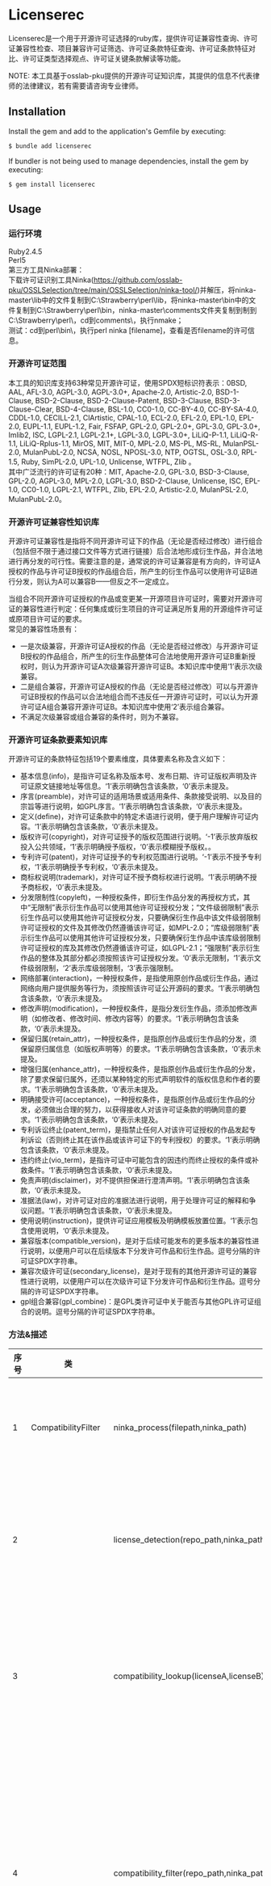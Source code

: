# Licenserec

Licenserec是一个用于开源许可证选择的ruby库，提供许可证兼容性查询、许可证兼容性检查、项目兼容许可证筛选、许可证条款特征查询、许可证条款特征对比、许可证类型选择观点、许可证关键条款解读等功能。

NOTE: 本工具基于osslab-pku提供的开源许可证知识库，其提供的信息不代表律师的法律建议，若有需要请咨询专业律师。

## Installation

Install the gem and add to the application's Gemfile by executing:

    $ bundle add licenserec

If bundler is not being used to manage dependencies, install the gem by executing:

    $ gem install licenserec

## Usage
### 运行环境
Ruby2.4.5   
Perl5   
第三方工具Ninka部署：   
下载许可证识别工具Ninka(https://github.com/osslab-pku/OSSLSelection/tree/main/OSSLSelection/ninka-tool/)并解压，将ninka-master\lib中的文件复制到C:\Strawberry\perl\lib，将ninka-master\bin中的文件复制到C:\Strawberry\perl\bin，ninka-master\comments文件夹复制到制到C:\Strawberry\perl\，cd到comments\，执行nmake；   
测试：cd到perl\bin\，执行perl ninka [filename]，查看是否filename的许可信息。

### 开源许可证范围
本工具的知识库支持63种常见开源许可证，使用SPDX短标识符表示：0BSD, AAL, AFL-3.0, AGPL-3.0, AGPL-3.0+, Apache-2.0, Artistic-2.0, BSD-1-Clause, BSD-2-Clause, BSD-2-Clause-Patent, BSD-3-Clause, BSD-3-Clause-Clear, BSD-4-Clause, BSL-1.0, CC0-1.0, CC-BY-4.0, CC-BY-SA-4.0, CDDL-1.0, CECILL-2.1, ClArtistic, CPAL-1.0, ECL-2.0, EFL-2.0, EPL-1.0, EPL-2.0, EUPL-1.1, EUPL-1.2, Fair, FSFAP, GPL-2.0, GPL-2.0+, GPL-3.0, GPL-3.0+, Imlib2, ISC, LGPL-2.1, LGPL-2.1+, LGPL-3.0, LGPL-3.0+, LiLiQ-P-1.1, LiLiQ-R-1.1, LiLiQ-Rplus-1.1, MirOS, MIT, MIT-0, MPL-2.0, MS-PL, MS-RL, MulanPSL-2.0, MulanPubL-2.0, NCSA, NOSL, NPOSL-3.0, NTP, OGTSL, OSL-3.0, RPL-1.5, Ruby, SimPL-2.0, UPL-1.0, Unlicense, WTFPL, Zlib
。  
其中广泛流行的许可证有20种：MIT, Apache-2.0, GPL-3.0, BSD-3-Clause, GPL-2.0, AGPL-3.0, MPL-2.0, LGPL-3.0, BSD-2-Clause, Unlicense, ISC, EPL-1.0, CC0-1.0, LGPL-2.1, WTFPL, Zlib, EPL-2.0, Artistic-2.0, MulanPSL-2.0, MulanPubL-2.0。  

### 开源许可证兼容性知识库
开源许可证兼容性是指将不同开源许可证下的作品（无论是否经过修改）进行组合（包括但不限于通过接口文件等方式进行链接）后合法地形成衍生作品，并合法地进行再分发的可行性。需要注意的是，通常说的许可证兼容是有方向的，许可证A授权的作品与许可证B授权的作品组合后，所产生的衍生作品可以使用许可证B进行分发，则认为A可以兼容B——但反之不一定成立。

当组合不同开源许可证授权的作品或变更某一开源项目许可证时，需要对开源许可证的兼容性进行判定：任何集成或衍生项目的许可证满足所复用的开源组件许可证或原项目许可证的要求。    
常见的兼容性场景有：
- 一是次级兼容，开源许可证A授权的作品（无论是否经过修改）与开源许可证B授权的作品组合，所产生的衍生作品整体可合法地使用开源许可证B重新授权时，则认为开源许可证A次级兼容开源许可证B。本知识库中使用‘1’表示次级兼容。   
- 二是组合兼容，开源许可证A授权的作品（无论是否经过修改）可以与开源许可证B授权的作品可以合法地组合而不违反任一开源许可证时，可以认为开源许可证A组合兼容开源许可证B。本知识库中使用‘2’表示组合兼容。
- 不满足次级兼容或组合兼容的条件时，则为不兼容。

### 开源许可证条款要素知识库
开源许可证的条款特征包括19个要素维度，具体要素名称及含义如下：  
- 基本信息(info)，是指许可证名称及版本号、发布日期、许可证版权声明及许可证原文链接地址等信息。‘1’表示明确包含该条款，‘0’表示未提及。   
- 序言(preamble)，对许可证的适用场景或适用条件、条款接受说明、以及目的宗旨等进行说明，如GPL序言。‘1’表示明确包含该条款，‘0’表示未提及。    
- 定义(define)，对许可证条款中的特定术语进行说明，便于用户理解许可证内容。‘1’表示明确包含该条款，‘0’表示未提及。    
- 版权许可(copyright)，对许可证授予的版权范围进行说明。‘-1’表示放弃版权投入公共领域，‘1’表示明确授予版权，‘0’表示模糊授予版权。。   
- 专利许可(patent)，对许可证授予的专利权范围进行说明。‘-1’表示不授予专利权，‘1’表示明确授予专利权，‘0’表示未提及。    
- 商标权说明(trademark)，对许可证不授予商标权进行说明。‘1’表示明确不授予商标权，‘0’表示未提及。   
- 分发限制性(copyleft)，一种授权条件，即衍生作品分发的再授权方式，其中“无限制”表示衍生作品可以使用其他许可证授权分发；“文件级弱限制”表示衍生作品可以使用其他许可证授权分发，只要确保衍生作品中该文件级弱限制许可证授权的文件及其修改仍然遵循该许可证，如MPL-2.0；“库级弱限制”表示衍生作品可以使用其他许可证授权分发，只要确保衍生作品中该库级弱限制许可证授权的库及其修改仍然遵循该许可证，如LGPL-2.1；“强限制”表示衍生作品的整体及其部分都必须按照该许可证授权分发。‘0’表示无限制，‘1’表示文件级弱限制，‘2’表示库级弱限制，‘3’表示强限制。   
- 网络部署(interaction)，一种授权条件，是指使用原创作品或衍生作品，通过网络向用户提供服务等行为，须按照该许可证公开源码的要求。‘1’表示明确包含该条款，‘0’表示未提及。   
- 修改声明(modification)，一种授权条件，是指分发衍生作品，须添加修改声明（如修改者、修改时间、修改内容等）的要求。‘1’表示明确包含该条款，‘0’表示未提及。   
- 保留归属(retain_attr)，一种授权条件，是指原创作品或衍生作品的分发，须保留原归属信息（如版权声明等）的要求。‘1’表示明确包含该条款，‘0’表示未提及。   
- 增强归属(enhance_attr)，一种授权条件，是指原创作品或衍生作品的分发，除了要求保留归属外，还须以某种特定的形式声明软件的版权信息和作者的要求。‘1’表示明确包含该条款，‘0’表示未提及。   
- 明确接受许可(acceptance)，一种授权条件，是指原创作品或衍生作品的分发，必须做出合理的努力，以获得接收人对该许可证条款的明确同意的要求。‘1’表示明确包含该条款，‘0’表示未提及。   
- 专利诉讼终止(patent_term)，是指禁止任何人对该许可证授权的作品发起专利诉讼（否则终止其在该作品或该许可证下的专利授权）的要求。‘1’表示明确包含该条款，‘0’表示未提及。   
- 违约终止(vio_term)，是指许可证中可能包含的因违约而终止授权的条件或补救条件。‘1’表示明确包含该条款，‘0’表示未提及。   
- 免责声明(disclaimer)，对不提供担保进行澄清声明。‘1’表示明确包含该条款，‘0’表示未提及。   
- 准据法(law)，对许可证对应的准据法进行说明，用于处理许可证的解释和争议问题。‘1’表示明确包含该条款，‘0’表示未提及。   
- 使用说明(instruction)，提供许可证应用模板及明确模板放置位置。‘1’表示包含使用说明，‘0’表示未提及。   
- 兼容版本(compatible_version)，是对于后续可能发布的更多版本的兼容性进行说明，以便用户可以在后续版本下分发许可作品和衍生作品。逗号分隔的许可证SPDX字符串。    
- 兼容次级许可证(secondary_license)，是对于现有的其他开源许可证的兼容性进行说明，以便用户可以在次级许可证下分发许可作品和衍生作品。逗号分隔的许可证SPDX字符串。    
- gpl组合兼容(gpl_combine)：是GPL类许可证中关于能否与其他GPL许可证组合的说明。逗号分隔的许可证SPDX字符串。     

### 方法&描述


| 序号 | 类 | 方法 | 描述 |
| ------ | ------ | ------ | ------ |
| 1 | CompatibilityFilter | ninka_process(filepath,ninka_path) | 第三方工具Ninka识别文件许可证，一个文件可能包含多个许可证。输入1为文件的路径(String)，输入2为ninka.pl的路径(String)；输出为许可证列表(Array)。 |  
| 2 |   | license_detection(repo_path,ninka_path) | 识别项目所包含的许可证，输入1为项目路径(String)，输入2为ninka.pl的路径(String)；输出1为文件路径及对应许可证信息的哈希表(Hash)，输出2为项目包含的许可证集合(Set)。  |  
| 3 |   | compatibility_lookup(licenseA,licenseB) | 兼容性查询，输入1为许可证A(String)，通常指项目中第三方组件的许可证，输入2为许可证B(String)，通常指项目许可证；输出为(String)，其中"0"(不兼容)、"1"(次级兼容)、"2"(组合兼容)、"1,2"(次级兼容或组合兼容)。 |   
| 4 |   | compatibility_filter(repo_path,ninka_path,recommand_scale) | 兼容许可证筛选，输入1为项目路径(String)，输入2为ninka.pl的路径(String)，输入3为许可证推荐范围(String)，其中“popular”包含MIT等20种常见开源许可证，“all”包含本知识库支持的6种开源许可证；输出1为仅满足次级兼容的许可证列表(Array)，输出2为仅满足组合兼容的许可证列表(Array)，输出3为既满足次级兼容又满足组合兼容的许可证列表(Array)。 |   
| 5 | CompatibilityCheck | compatibilitycheck(repo_path,ninka_path) | 兼容性检查，输入1为项目路径(String)，输入2为ninka.pl路径(String)；输出为“OK”(String),或项目种包含互不兼容许可证的提示信息的集合(Set)和对应文件路径的列表(Array)。 |
| 6 | Termschoice | important_terms_instruction() | 开源许可证关键条款及说明。 |
| 7 |   | license_term_lookup(one_license,one_term) | 查询某个开源许可证的某个条款要素的值。输入1为许可证的SPDX(String)，输入2为条款要素名称(String)；输出为要素值(String)，其中--。 |
| 8 |   | license_term_choice(one_term,recommended_licenses,term_option) | 根据条款要素值，从推荐许可证列表中，筛选符合要求的许可证，输出更新的推荐许可证列表。输入1为条款要素名称(String)，输入2为推荐许可证列表(Array)，输入3为条款要素值(String)；输出为recommand_license中符合该要素条件的许可证列表(Array)。 |
| 9 | LicensetypeGuide | os_style_guide() | 个人开源风格方面，选择开源许可证类型的观点(Hash)。 |
| 10 |   | os_business_guide() | 开源商业模式方面，选择开源许可证类型的观点(Hash)。 |
| 11 |   | os_community_guide() | 项目社区发展方面，选择开源许可证类型的观点(Hash)。 |
| 12 |   | business_model_feature() | 常见的开源商业模式及特点(Hash)。 |
| 13 | TermsCompare | licenses_term_compare(licenses_list) | 输入为许可证列表，输出列表中的许可证的条款要素值(Hash)，key为许可证SPDX(String)，value为要素值列表(Array)。 |
| 14 | LicenseSort | csv_to_hash(csv_table,header=true,i=0,j=1) | 将csv转为哈希值。输入1为csv表，输入2为是否包含首行(默认包含)，输入3为列数i(转为hash的key)，输入4为列数j(转为hash的value)；输出为哈希表。 |
| 15 |   | sortvalue_lookup(one_license,sort_hash) | 从排序哈希表中查询排序值。输入1为许可证SPDX,输入2为参照排序哈希表；输出为该许可证的排序值。 |
| 16 |   | license_sort(license_list,desc=true,sort_hash=LicenseSort.csv_to_hash("lib\\license_readability.csv",header=true,i=0,j=4)) | 对指定许可证列表进行排序。输入1为指定的许可证列表，输入2为升降序(默认降序)，输入3为参照排序哈希表(key为许可证SPDX,value为参照值，默认按文本复杂度)；输出排序后的许可证列表。 |



## Contributing

Bug reports and pull requests are welcome on GitHub at https://github.com/osslab-pku/licenserec.
